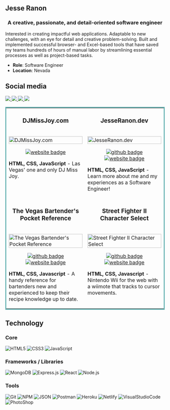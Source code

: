 ## Jesse Ranon
<h3 align="center">A creative, passionate, and detail-oriented software engineer</h3>

<p>Interested in creating impactful web applications. Adaptable to new challenges, with an eye for detail and creative problem-solving.  Built and implemented successful browser- and Excel-based tools that have saved my teams hundreds of hours of manual labor by streamlining essential processes as well as project-based tasks.</p>

* **Role**: Software Engineer
* **Location**: Nevada

## Social media
<a target="_blank" href="https://jesseranon.dev">
  <img src="https://img.shields.io/badge/Portfolio-272b33?logo=circle&logoColor=00c5a9&style=for-the-badge">
</a>
<a target="_blank" href="https://twitter.com/skadadark">
  <img src="https://img.shields.io/badge/twitter-272b33?logo=twitter&logoColor=1d9bf0&style=for-the-badge">
</a>
<a target="_blank" href="https://www.linkedin.com/in/jesseranon/">
  <img src="https://img.shields.io/badge/linkedin-272b33?logo=linkedin&logoColor=2d87c9&style=for-the-badge">
</a>
<a target="_blank" href="https://angel.co/u/jesse-ranon">
  <img src="https://img.shields.io/badge/angellist-272b33?logo=angellist&logoColor=white&style=for-the-badge">
</a>

<table bordercolor="#66b2b2">
  <tr>
    <td width="50%" valign="top">
      <h3 align="center">DJMissJoy.com</h3>
        <br />
      <a target="_blank" href="https://www.djmissjoy.com/">
          <img src="https://user-images.githubusercontent.com/5935095/194143770-06541611-2e8d-4131-ae52-3b7f4fba6793.gif" width="100%"  alt="DJMissJoy.com"/>
      </a>
        <br />
      <p align="center">
        <a target="_blank" href="https://www.djmissjoy.com/">
          <img src="https://img.shields.io/badge/Website-272b33?logo=circle&logoColor=39d353&style=for-the-badge" alt="website badge">
        </a>
      </p>
        <p><strong>HTML, CSS, JavaScript</strong> - Las Vegas' one and only DJ Miss Joy.</p>
    </td>
    <td width="50%" valign="top">
      <h3 align="center">JesseRanon.dev</h3>
        <br />
      <a target="_blank" href="https://jesseranon.dev">
          <img src="https://user-images.githubusercontent.com/5935095/194132693-09fea6aa-6965-407b-b5fb-051b3e33599a.gif" width="100%"  alt="JesseRanon.dev"/>
      </a>
        <br />
      <p align="center">
        <a target="_blank" href="https://github.com/jesseranon/portfolio">
          <img src="https://img.shields.io/badge/github-272b33?logo=github&logoColor=39d353&style=for-the-badge" alt="github badge">
        </a>
        <a target="_blank" href="https://jesseranon.dev">
          <img src="https://img.shields.io/badge/Website-272b33?logo=circle&logoColor=39d353&style=for-the-badge" alt="website badge">
        </a>
      </p>
        <p><strong>HTML, CSS, JavaScript</strong> - Learn more about me and my experiences as a Software Engineer!</p>
    </td>
  </tr>
  <tr>
    <td width="50%" valign="top">
      <h3 align="center">The Vegas Bartender's Pocket Reference</h3>
        <br />
        <a target="_blank" href="https://vegasbartenderreference.netlify.app/">
            <img src="https://user-images.githubusercontent.com/5935095/194149465-126dcc6c-6a36-404e-a54b-d01622fcbec3.gif" width="100%" alt="The Vegas Bartender's Pocket Reference"/>
        </a>
        <br />
        <p align="center">
          <a target="_blank" href="https://user-images.githubusercontent.com/5935095/194135176-2fe550c9-685a-4706-a99f-d94d53014017.gif">
            <img src="https://img.shields.io/badge/github-272b33?logo=github&logoColor=39d353&style=for-the-badge" alt="github badge">
          </a>
          <a target="_blank" href="https://wizarding-registry.netlify.app/">
            <img src="https://img.shields.io/badge/Website-272b33?logo=circle&logoColor=39d353&style=for-the-badge" alt="website badge">
          </a>
        </p>
        <p><strong>HTML, CSS, Javascript</strong> - A handy reference for bartenders new and experienced to keep their recipe knowledge up to date.</p>
    </td>
    <td width="50%" valign="top">
      <h3 align="center">Street Fighter II Character Select</h3>
        <br />
      <a target="_blank" href="https://efficacious-sudden-smoke.glitch.me/">
          <img src="https://user-images.githubusercontent.com/5935095/194140229-5b959e1b-9dea-486a-9e3c-8af40e5fd572.gif" width="100%"  alt="Street Fighter II Character Select"/>
      </a>
        <br />
      <p align="center">
        <a target="_blank" href="https://github.com/jesseranon/SFII-video-matchmaker">
          <img src="https://img.shields.io/badge/github-272b33?logo=github&logoColor=39d353&style=for-the-badge" alt="github badge">
        </a>
        <a target="_blank" href="https://efficacious-sudden-smoke.glitch.me/">
          <img src="https://img.shields.io/badge/Website-272b33?logo=circle&logoColor=39d353&style=for-the-badge" alt="website badge">
        </a>
      </p>
        <p><strong>HTML, CSS, Javascript</strong> - Nintendo Wii for the web with a wiimote that tracks to cursor movements.</p>
    </td>
  </tr>
</table>

## Technology

### Core

![HTML5](https://img.shields.io/badge/html5-272b33?logo=html5&logoColor=e56027&style=for-the-badge)
![CSS3](https://img.shields.io/badge/css3-272b33?logo=css3&logoColor=2ea0d1&style=for-the-badge)
![JavaScript](https://img.shields.io/badge/JavaScript-272b33?logo=JavaScript&logoColor=ead41c&style=for-the-badge)

### Frameworks / Libraries

![MongoDB](https://img.shields.io/badge/mongodb-272b33?logo=mongodb&logoColor=4aae3e&style=for-the-badge)
![Express.js](https://img.shields.io/badge/express-272b33?logo=express&logoColor=white&style=for-the-badge)
![React](https://img.shields.io/badge/react-272b33?logo=react&logoColor=61dbfb&style=for-the-badge)
![Node.js](https://img.shields.io/badge/node.js-272b33?logo=node.js&logoColor=6bbf47&style=for-the-badge)

### Tools

![Git](https://img.shields.io/badge/git-272b33?logo=git&logoColor=F05032&style=for-the-badge)
![NPM](https://img.shields.io/badge/npm-272b33?logo=npm&logoColor=cb3837&style=for-the-badge)
![JSON](https://img.shields.io/badge/JSON-272b33?logo=JSON&logoColor=lightgrey&style=for-the-badge)
![Postman](https://img.shields.io/badge/postman-272b33?logo=postman&logoColor=f76935&style=for-the-badge)
![Heroku](https://img.shields.io/badge/heroku-272b33?logo=heroku&logoColor=8762b2&style=for-the-badge)
![Netlify](https://img.shields.io/badge/Netlify-272b33?logo=netlify&logoColor=00c7b7&style=for-the-badge)
![VisualStudioCode](https://img.shields.io/badge/vscode-272b33?logo=visualstudiocode&logoColor=0078d4&style=for-the-badge)
![PhotoShop](https://img.shields.io/badge/photoshop-272b33?logo=AdobePhotoShop&logoColor=31a8ff&style=for-the-badge)
